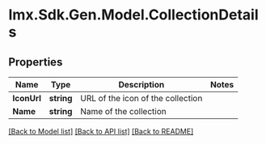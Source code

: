 # Imx.Sdk.Gen.Model.CollectionDetails

## Properties

Name | Type | Description | Notes
------------ | ------------- | ------------- | -------------
**IconUrl** | **string** | URL of the icon of the collection | 
**Name** | **string** | Name of the collection | 

[[Back to Model list]](../README.md#documentation-for-models) [[Back to API list]](../README.md#documentation-for-api-endpoints) [[Back to README]](../README.md)

